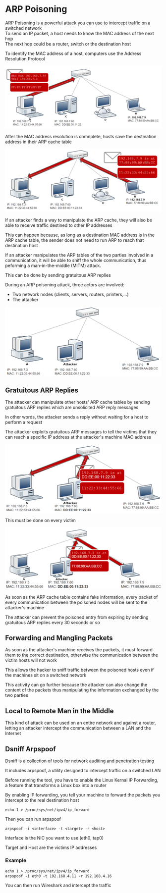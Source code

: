 # ARP Poisoning

ARP Poisoning is a powerful attack you can use to intercept traffic on a switched network\
To send an IP packet, a host needs to know the MAC address of the next hop\
The next hop could be a router, switch or the destination host

To identify the MAC address of a host, computers use the Address Resolution Protocol

![](<../../../../.gitbook/assets/image (33) (1) (1) (1).png>)

After the MAC address resolution is comnplete, hosts save the destination address in their ARP cache table

![](<../../../../.gitbook/assets/image (23) (1).png>)

If an attacker finds a way to manipulate the ARP cache, they will also be able to receive traffic destined to other IP addresses

This can happen because, as long as a destination MAC address is in the ARP cache table, the sender does not need to run ARP to reach that destination host

If an attacker manipulates the ARP tables of the two parties involved in a communication, it will be able to sniff the whole communication, thus peforming  a man-in-the-middle (MITM) attack.

This can be done by sending gratuitous ARP replies

During an ARP poisoning attack, three actors are involved:

* Two network nodes (clients, servers, routers, printers,...)
* The attacker

![](<../../../../.gitbook/assets/image (34) (1) (1) (1) (1).png>)

## Gratuitous ARP Replies

The attacker can manipulate other hosts' ARP cache tables by sending gratuitous ARP replies which are unsolicited ARP reply messages

In other words, the attacker sends a reply without waiting for a host to perform a request

The attacker exploits gratuitous ARP messages to tell the victims that they can reach a specific IP address at the attacker's machine MAC address

![](<../../../../.gitbook/assets/image (11) (1) (1) (1).png>)

This must be done on every victim

![](<../../../../.gitbook/assets/image (22) (1) (1).png>)

As soon as the ARP cache table contains fake information, every packet of every communication between the poisoned nodes will be sent to the attacker's machine

The attacker can prevent the poisoned entry from expiring by sending gratuitous ARP replies every 30 seconds or so

## Forwarding and Mangling Packets

As soon as the attacker's machine receives the packets, it must forward them to the correct destination, otherwise the communication between the victim hosts will not work

This allows the hacker to sniff traffic between the poisoned hosts even if the machines sit on a switched network

This activity can go further because the attacker can also change the content of the packets thus manipulating the information exchanged by the two parties

## Local to Remote Man in the Middle

This kind of attack can be used on an entire network and against a router, letting an attacker intercept the communication between a LAN and the Internet

## Dsniff Arpspoof

Dsniff is a collection of tools for network auditing and penetration testing

It includes arpspoof, a utility designed to intercept traffic on a switched LAN

Before running the tool, you have to enable the Linux Kernal IP Forwarding, a feature that transforms a Linux box into a router

By enabling IP forwarding, you tell your machine to forward the packets you intercept to the real destination host

```
echo 1 > /proc/sys/net/ipv4/ip_forward
```

Then you can run arpspoof

```
arpspoof -i <interface> -t <target> -r <host>
```

Interface is the NIC you want to use (eth0, tap0)

Target and Host are the victims IP addresses

### Example

```
echo 1 > /proc/sys/net/ipv4/ip_forward
arpspoof -i eth0 -t 192.168.4.11 -r 192.168.4.16
```

You can then run Wireshark and intercept the traffic

